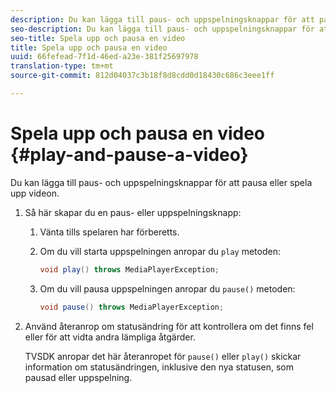 ```yaml
---
description: Du kan lägga till paus- och uppspelningsknappar för att pausa eller spela upp videon.
seo-description: Du kan lägga till paus- och uppspelningsknappar för att pausa eller spela upp videon.
seo-title: Spela upp och pausa en video
title: Spela upp och pausa en video
uuid: 66fefead-7f1d-46ed-a23e-381f25697978
translation-type: tm+mt
source-git-commit: 812d04037c3b18f8d8cdd0d18430c686c3eee1ff

---
```



# Spela upp och pausa en video {#play-and-pause-a-video}

Du kan lägga till paus- och uppspelningsknappar för att pausa eller spela upp videon.

1. Så här skapar du en paus- eller uppspelningsknapp:
   1. Vänta tills spelaren har förberetts.
   1. Om du vill starta uppspelningen anropar du `play` metoden:

      ```java
      void play() throws MediaPlayerException;
      ```

   1. Om du vill pausa uppspelningen anropar du `pause()` metoden:

      ```java
      void pause() throws MediaPlayerException;
      ```

1. Använd återanrop om statusändring för att kontrollera om det finns fel eller för att vidta andra lämpliga åtgärder.

   TVSDK anropar det här återanropet för `pause()` eller `play()` skickar information om statusändringen, inklusive den nya statusen, som pausad eller uppspelning.

